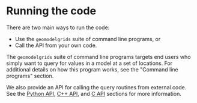 # Running the code

There are two main ways to run the code:

* Use the `geomodelgrids` suite of command line programs, or
* Call the API from your own code.

The `geomodelgrids` suite of command line programs targets end users who simply want to query for values in a model at a set of locations.
For additional details on how this program works, see the "Command line programs" section.

We also provide an API for calling the query routines from external code.
See the [Python API](../user/python-api/index.md), [C++ API](../user/cxx-api/index.md), and [C API](../user/c-api/index.md) sections for more information.
